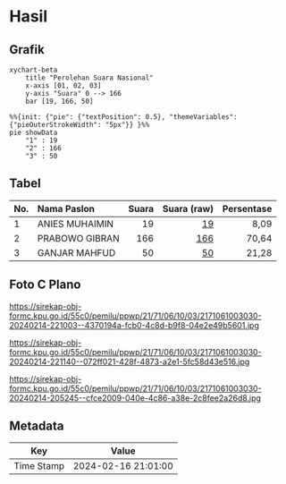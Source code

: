 # Hasil

## Grafik

```mermaid
xychart-beta
    title "Perolehan Suara Nasional"
    x-axis [01, 02, 03]
    y-axis "Suara" 0 --> 166
    bar [19, 166, 50]
```

```mermaid
%%{init: {"pie": {"textPosition": 0.5}, "themeVariables": {"pieOuterStrokeWidth": "5px"}} }%%
pie showData
    "1" : 19
    "2" : 166
    "3" : 50
```

## Tabel

| No. | Nama Paslon    | Suara | Suara (raw) | Persentase |
|:--- |:-------------- | -----:| -----------:| ----------:|
| 1   | ANIES MUHAIMIN | 19    | [19][p-1]   | 8,09       |
| 2   | PRABOWO GIBRAN | 166   | [166][p-2]  | 70,64      |
| 3   | GANJAR MAHFUD  | 50    | [50][p-3]   | 21,28      |


[p-1]: https://github.com/gigit-pemilu/pemilu-2024/blob/main/pilpres/hitung-suara/sub/21-kepulauan-riau/sub/71-kota-batam/sub/06-lubuk-baja/sub/1003-lubuk-baja-kota/sub/030-tps/sub/paslon-1.txt
[p-2]: https://github.com/gigit-pemilu/pemilu-2024/blob/main/pilpres/hitung-suara/sub/21-kepulauan-riau/sub/71-kota-batam/sub/06-lubuk-baja/sub/1003-lubuk-baja-kota/sub/030-tps/sub/paslon-2.txt
[p-3]: https://github.com/gigit-pemilu/pemilu-2024/blob/main/pilpres/hitung-suara/sub/21-kepulauan-riau/sub/71-kota-batam/sub/06-lubuk-baja/sub/1003-lubuk-baja-kota/sub/030-tps/sub/paslon-3.txt

## Foto C Plano

https://sirekap-obj-formc.kpu.go.id/55c0/pemilu/ppwp/21/71/06/10/03/2171061003030-20240214-221003--4370194a-fcb0-4c8d-b9f8-04e2e49b5601.jpg

https://sirekap-obj-formc.kpu.go.id/55c0/pemilu/ppwp/21/71/06/10/03/2171061003030-20240214-221140--072ff021-428f-4873-a2e1-5fc58d43e516.jpg

https://sirekap-obj-formc.kpu.go.id/55c0/pemilu/ppwp/21/71/06/10/03/2171061003030-20240214-205245--cfce2009-040e-4c86-a38e-2c8fee2a26d8.jpg


## Metadata

| Key        | Value               |
| ---------- | ------------------- |
| Time Stamp | 2024-02-16 21:01:00 |



